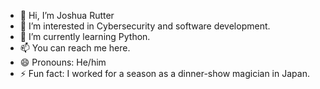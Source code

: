 - 👋 Hi, I’m Joshua Rutter
- 👀 I’m interested in Cybersecurity and software development.
- 🌱 I’m currently learning Python.
- 📫 You can reach me here.
- 😄 Pronouns: He/him
- ⚡ Fun fact: I worked for a season as a dinner-show magician in Japan.
<!---
eggmaninfinity/eggmaninfinity is a ✨ special ✨ repository because its `README.md` (this file) appears on your GitHub profile.
You can click the Preview link to take a look at your changes.
--->
